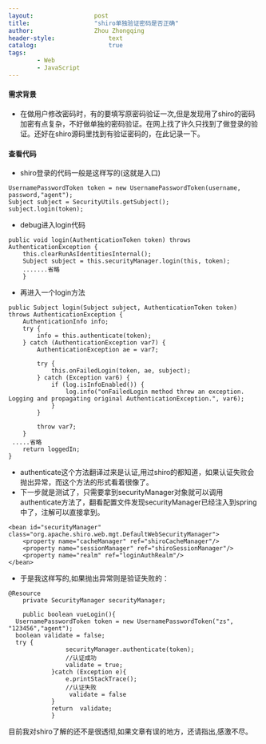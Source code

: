 ```yaml
---
layout:					post
title:					"shiro单独验证密码是否正确"
author:					Zhou Zhongqing
header-style:				text
catalog:					true
tags:
		- Web
		- JavaScript
---
```

#### 需求背景
- 在做用户修改密码时，有的要填写原密码验证一次,但是发现用了shiro的密码加密有点复杂，不好做单独的密码验证。在网上找了许久只找到了做登录的验证。还好在shiro源码里找到有验证密码的，在此记录一下。
#### 查看代码
- shiro登录的代码一般是这样写的(这就是入口)

```
UsernamePasswordToken token = new UsernamePasswordToken(username, password,"agent");
Subject subject = SecurityUtils.getSubject();
subject.login(token);
```
- debug进入login代码

```
public void login(AuthenticationToken token) throws AuthenticationException {
    this.clearRunAsIdentitiesInternal();
    Subject subject = this.securityManager.login(this, token);
    .......省略
    }
```
- 再进入一个login方法

```
public Subject login(Subject subject, AuthenticationToken token) throws AuthenticationException {
    AuthenticationInfo info;
    try {
        info = this.authenticate(token);
    } catch (AuthenticationException var7) {
        AuthenticationException ae = var7;

        try {
            this.onFailedLogin(token, ae, subject);
        } catch (Exception var6) {
            if (log.isInfoEnabled()) {
                log.info("onFailedLogin method threw an exception.  Logging and propagating original AuthenticationException.", var6);
            }
        }

        throw var7;
    }
 .....省略
    return loggedIn;
}
```
- authenticate这个方法翻译过来是认证,用过shiro的都知道，如果认证失败会抛出异常，而这个方法的形式看着很像了。
- 下一步就是测试了，只需要拿到securityManager对象就可以调用authenticate方法了，翻看配置文件发现securityManager已经注入到spring中了，注解可以直接拿到。

```
<bean id="securityManager" class="org.apache.shiro.web.mgt.DefaultWebSecurityManager">
    <property name="cacheManager" ref="shiroCacheManager"/>
    <property name="sessionManager" ref="shiroSessionManager"/>
    <property name="realm" ref="loginAuthRealm"/>
</bean>
```
- 于是我这样写的,如果抛出异常则是验证失败的：

```
@Resource
    private SecurityManager securityManager;
    
    public boolean vueLogin(){
  UsernamePasswordToken token = new UsernamePasswordToken("zs", "123456","agent");
  boolean validate = false;
  try {
                securityManager.authenticate(token);
                //认证成功
                validate = true;
            }catch (Exception e){
                e.printStackTrace();
                //认证失败
                 validate = false
            }
            return  validate;
            }
```

目前我对shiro了解的还不是很透彻,如果文章有误的地方，还请指出,感激不尽。